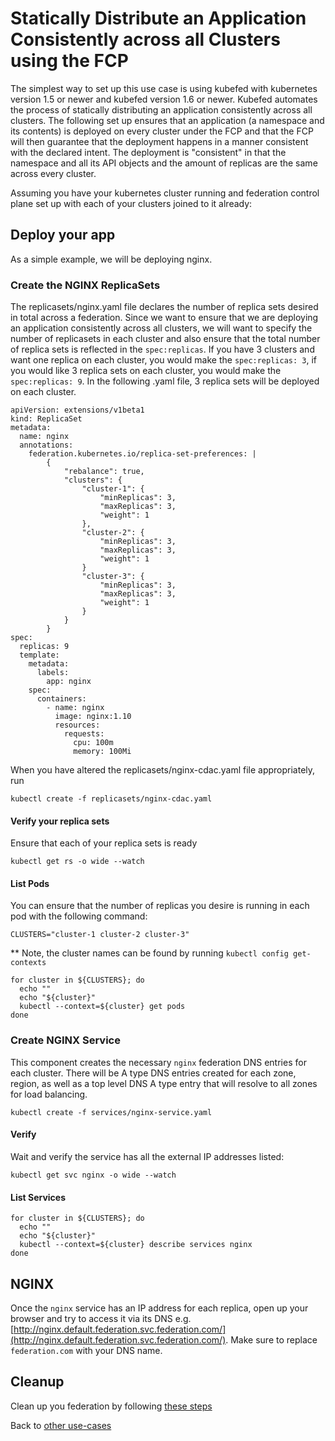 # Statically Distribute an Application Consistently across all Clusters using the FCP

The simplest way to set up this use case is using kubefed with kubernetes version 1.5 or newer and kubefed version 1.6 or newer. Kubefed automates the process of statically distributing an application consistently across all clusters. The following set up ensures that an application (a namespace and its contents) is deployed on every cluster under the FCP and that the FCP will then guarantee that the deployment happens in a manner consistent with the declared intent. The deployment is "consistent" in that the namespace and all its API objects and the amount of replicas are the same across every cluster.

Assuming you have your kubernetes cluster running and federation control plane set up with each of your clusters joined to it already:

## Deploy your app

As a simple example, we will be deploying nginx.

### Create the NGINX ReplicaSets

The replicasets/nginx.yaml file declares the number of replica sets desired in total across a federation. Since we want to ensure that we are deploying an application consistently across all clusters, we will want to specify the number of replicasets in each cluster and also ensure that the total number of replica sets is reflected in the `spec:replicas`. If you have 3 clusters and want one replica on each cluster, you would make the `spec:replicas: 3`, if you would like 3 replica sets on each cluster, you would make the `spec:replicas: 9`. In the following .yaml file, 3 replica sets will be deployed on each cluster.

```
apiVersion: extensions/v1beta1
kind: ReplicaSet
metadata:
  name: nginx
  annotations:
    federation.kubernetes.io/replica-set-preferences: |
        {
            "rebalance": true,
            "clusters": {
                "cluster-1": {
                    "minReplicas": 3,
                    "maxReplicas": 3,
                    "weight": 1
                },
                "cluster-2": {
                    "minReplicas": 3,
                    "maxReplicas": 3,
                    "weight": 1
                }
                "cluster-3": {
                    "minReplicas": 3,
                    "maxReplicas": 3,
                    "weight": 1
                }
            }
        }
spec:
  replicas: 9
  template:
    metadata:
      labels:
        app: nginx
    spec:
      containers:
        - name: nginx
          image: nginx:1.10
          resources:
            requests:
              cpu: 100m
              memory: 100Mi

```
When you have altered the replicasets/nginx-cdac.yaml file appropriately, run

```
kubectl create -f replicasets/nginx-cdac.yaml
```

#### Verify your replica sets

Ensure that each of your replica sets is ready
 
```
kubectl get rs -o wide --watch
```

#### List Pods

You can ensure that the number of replicas you desire is running in each pod with the following command:

```
CLUSTERS="cluster-1 cluster-2 cluster-3"
```
** Note, the cluster names can be found by running `kubectl config get-contexts`

```
for cluster in ${CLUSTERS}; do
  echo ""
  echo "${cluster}"
  kubectl --context=${cluster} get pods
done
```

### Create NGINX Service

This component creates the necessary `nginx` federation DNS entries for each cluster. There will be A type DNS entries created for each zone, region, as well as a top level DNS A type entry that will resolve to all zones for load balancing.

```
kubectl create -f services/nginx-service.yaml
```

#### Verify

Wait and verify the service has all the external IP addresses listed:

```
kubectl get svc nginx -o wide --watch
```
#### List Services

```
for cluster in ${CLUSTERS}; do
  echo ""
  echo "${cluster}"
  kubectl --context=${cluster} describe services nginx
done
```

## NGINX

Once the `nginx` service has an IP address for each replica, open up your browser and try to access it via its
DNS e.g. [http://nginx.default.federation.svc.federation.com/](http://nginx.default.federation.svc.federation.com/). Make sure to replace `federation.com` with your DNS name.

## Cleanup

Clean up you federation by following [these steps](./cleanup.md)

Back to [other use-cases](../README.md#multi-cluster-use-cases-1)

